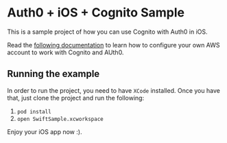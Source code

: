 # Auth0 + iOS + Cognito Sample

This is a sample project of how you can use Cognito with Auth0 in iOS.

Read the [following documentation]() to learn how to configure your own AWS account to work with Cognito and AUth0.

## Running the example

In order to run the project, you need to have `XCode` installed.
Once you have that, just clone the project and run the following:

1. `pod install`
2. `open SwiftSample.xcworkspace`

Enjoy your iOS app now :).
